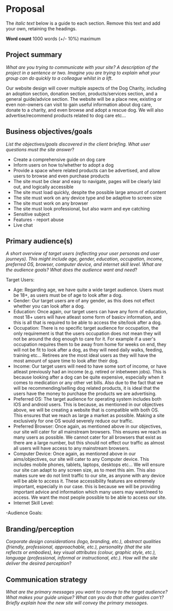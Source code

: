# Proposal

The _italic text_ below is a guide to each section. Remove this text and add your own, retaining the headings.

**Word count** 1000 words (+/- 10%) maximum

## Project summary

_What are you trying to communicate with your site? A description of the project in a sentence or two. Imagine you are trying to explain what your group can do quickly to a colleague whilst in a lift_.

Our website design will cover multiple aspects of the Dog Charity, including an adoption section, donation section, products/services section, and a general guide/advice section. The website will be a place new, existing or even non-owners can visit to gain useful information about dog care, donate to a charity, and even browse and adopt a rescue dog. We will also advertise/recommend products related to dog care etc...

## Business objectives/goals

_List the objectives/goals discovered in the client briefing. What user questions must the site answer_?

- Create a comprehensive guide on dog care
- Inform users on how to/whether to adopt a dog
- Provide a space where related products can be advertised, and allow users to browse and even purchase products
- The site must be clear and easy to navigate, pages will be clearly laid out, and logically accessible
- The site must load quickly, despite the possible large amount of content
- The site must work on any device type and be adaptive to screen size
- The site must work on any browser
- The site must look professional, but also warm and eye catching
- Sensitive subject
- Features - report abuse
- Live chat


## Primary audience(s)

_A short overview of target users (reflecting your user personas and user journeys). This might include age, gender, education, occupation, income, preferred OS, browser, computer device, and internet skill level. What are the audience goals? What does the audience want and need_?

Target Users:
- Age: Regarding age, we have quite a wide target audience. Users must be 18+, as users must be of age to look after a dog.
- Gender: Our target users are of any gender, as this does not effect whether you can look after a dog.
- Education: Once again, our target users can have any form of education, most 18+ users will have atleast some form of basicv information, and this is all that is required to be able to access the site/look after a dog.
- Occupation: There is no specific target audience for occupation, the only requirement is that the users occupation does not mean they will not be around  the dog enough to care for it. For example if a user's occupation requires them to be away from home for weeks on end, they will not be fit to look after a dog, as they will need daily walks, feeding, training etc... Retirees are the most ideal users as they will have the most amount of spare time to look after their dog.
- Income: Our target users will need to have some sort of income, or have atleast previously had an income (e.g. retired or inbetween jobs). This is because looking after a dog can be quite expensive, especially when it comes to medication or any other vet bills. Also due to the fact that we will be recommending/selling dog related products, it is ideal that the users have the money to purchase the products we are advertising.
- Preferred OS: The target audience for operating system includes both IOS and android users. This is because, as mentioned in our objectives above, we will be creating a website that is compatible with both OS. This ensures that we reach as large a market as possible. Making a site exclusively for one OS would severely reduce our traffic.
- Preferred Browser: Once again, as mentioned above in our objectives, our site will cater for all mainstream browsers. This ensures we reach as many users as possible. We cannot cater for all browsers that exist as there are a large number, but this should not effect our traffic as almost all users will have access to any mainstream browsers.
- Computer Device: Once again, as mentioned above in our aims/objectives, our site will cater to any Computer device. This includes mobile phones, tablets, laptops, desktops etc... We will ensure our site can adapt to any screen size, as to meet this aim. This also makes sure we do not limit traffic to our site, as anyone with any device will be able to access it. These accessibility features are extremely important, especially in our case. this is because we will be providing important advice and information which many users may want/need to access. We want the most people possible to be able to access our site.
- Internet Skill Level:

-Audience Goals:



## Branding/perception

_Corporate design considerations (logo, branding, etc.), abstract qualities (friendly, professional, approachable, etc.), personality (that the site reflects or embodies), key visual attributes (colour, graphic style, etc.), language (professional, informal or instructional, etc.). How will the site deliver the desired perception_?

## Communication strategy

_What are the primary messages you want to convey to the target audience? What makes your guide unique? What can you do that other guides can&#39;t? Briefly explain how the new site will convey the primary messages_.

